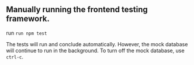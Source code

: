 ## Manually running the frontend testing framework. 

run `run npm test`

The tests will run and conclude automatically. However, the mock database will continue to run in the background. To turn off the mock database, use `ctrl-c`.
